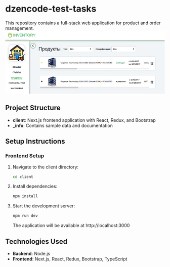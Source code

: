 # dzencode-test-tasks

This repository contains a full-stack web application for product and order management.
![img_1.png](img_1.png)
## Project Structure

- **client**: Next.js frontend application with React, Redux, and Bootstrap
- **_info**: Contains sample data and documentation

## Setup Instructions

### Frontend Setup

1. Navigate to the client directory:
   ```bash
   cd client
   ```

2. Install dependencies:
   ```bash
   npm install
   ```

3. Start the development server:
   ```bash
   npm run dev
   ```
   The application will be available at http://localhost:3000

## Technologies Used

- **Backend**: Node.js
- **Frontend**: Next.js, React, Redux, Bootstrap, TypeScript
